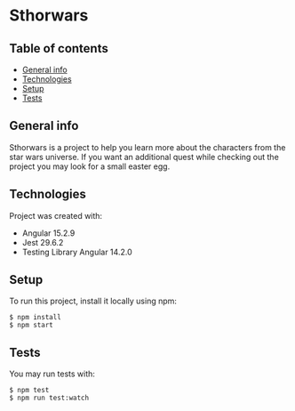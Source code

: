 # Sthorwars

## Table of contents

- [General info](#general-info)
- [Technologies](#technologies)
- [Setup](#setup)
- [Tests](#tests)

## General info

Sthorwars is a project to help you learn more about the characters from the star wars universe. If you want an additional quest while checking out the project you may look for a small easter egg.

## Technologies

Project was created with:

- Angular 15.2.9
- Jest 29.6.2
- Testing Library Angular 14.2.0

## Setup

To run this project, install it locally using npm:

```
$ npm install
$ npm start
```

## Tests

You may run tests with:

```
$ npm test
$ npm run test:watch
```
